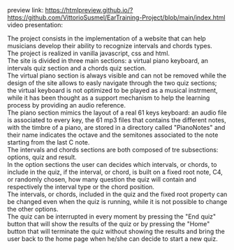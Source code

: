 preview link: https://htmlpreview.github.io/?https://github.com/VittorioSusmel/EarTraining-Project/blob/main/index.html
video presentation:

The project consists in the implementation of a website that can help musicians develop their ability to recognize intervals and chords types.  
The project is realized in vanilla javascript, css and html.  
The site is divided in three main sections: a virtual piano keyboard, an intervals quiz section and a chords quiz section.  
The virtual piano section is always visible and can not be removed while the design of the site allows to easly navigate through the two quiz sections; the virtual keyboard is not optimized to be played as a musical instrment, while it has been thought as a support mechanism to help the learning process by providing an audio reference.  
The piano section mimics the layout of a real 61 keys keyboard: an audio file is associated to every key, the 61 mp3 files that contains the different notes, with the timbre of a piano, are stored in a directory called "PianoNotes" and their name indicates the octave and the semitones associated to the note starting from the last C note.  
The intervals and chords sections are both composed of tre subsections: options, quiz and result.  
In the option sections the user can decides which intervals, or chords, to include in the quiz, if the interval, or chord, is built on a fixed root note, C4, or randomly chosen, how many question the quiz will contain and respectively the interval type or the chord position.  
The intervals, or chords, included in the quiz and the fixed root property can be changed even when the quiz is running, while it is not possible to change the other options.  
The quiz can be interrupted in every moment by pressing the "End quiz" button that will show the results of the quiz or by pressing the "Home" button that will terminate the quiz without showing the results and bring the user back to the home page when he/she can decide to start a new quiz.
